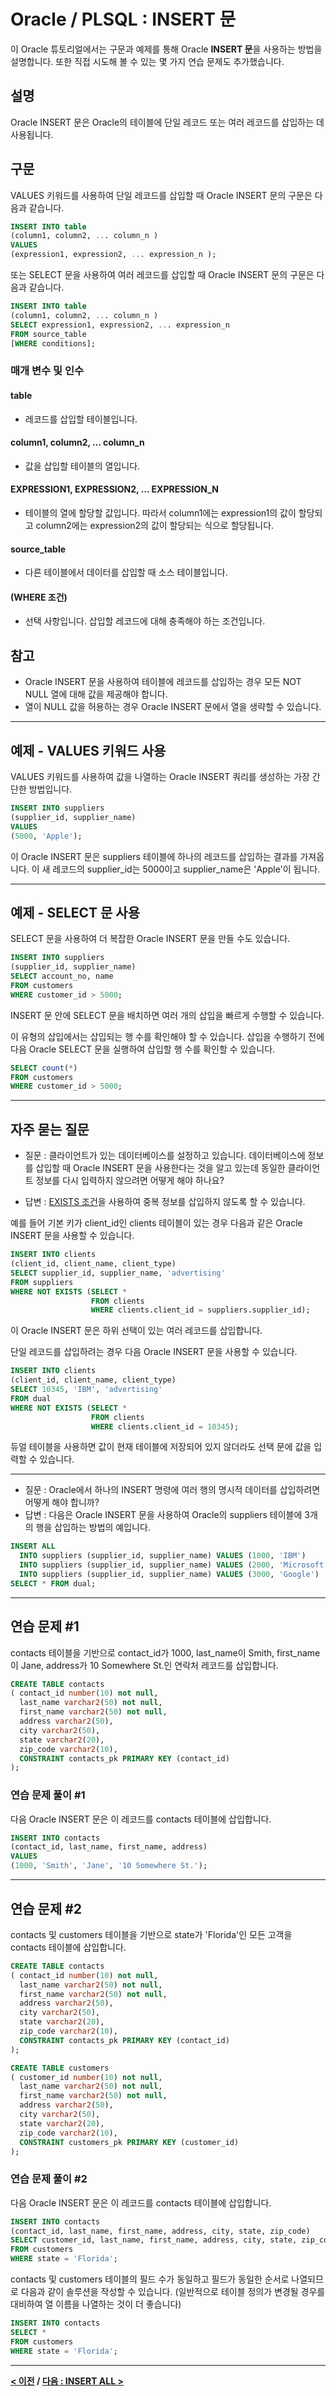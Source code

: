 # Oracle / PLSQL : INSERT 문

이 Oracle 튜토리얼에서는 구문과 예제를 통해 Oracle **INSERT 문**을 사용하는 방법을 설명합니다. 또한 직접 시도해 볼 수 있는 몇 가지 연습 문제도 추가했습니다.

## 설명
Oracle INSERT 문은 Oracle의 테이블에 단일 레코드 또는 여러 레코드를 삽입하는 데 사용됩니다.

## 구문
VALUES 키워드를 사용하여 단일 레코드를 삽입할 때 Oracle INSERT 문의 구문은 다음과 같습니다.
```SQL
INSERT INTO table
(column1, column2, ... column_n )
VALUES
(expression1, expression2, ... expression_n );
```
또는 SELECT 문을 사용하여 여러 레코드를 삽입할 때 Oracle INSERT 문의 구문은 다음과 같습니다.
```SQL
INSERT INTO table
(column1, column2, ... column_n )
SELECT expression1, expression2, ... expression_n
FROM source_table
[WHERE conditions];
```
### 매개 변수 및 인수
#### **table**
- 레코드를 삽입할 테이블입니다.
#### **column1, column2, ... column_n**
- 값을 삽입할 테이블의 열입니다.
#### **EXPRESSION1, EXPRESSION2, ... EXPRESSION_N**
- 테이블의 열에 할당할 값입니다. 따라서 column1에는 expression1의 값이 할당되고 column2에는 expression2의 값이 할당되는 식으로 할당됩니다.
#### **source_table**
- 다른 테이블에서 데이터를 삽입할 때 소스 테이블입니다.
#### **(WHERE 조건)**
- 선택 사항입니다. 삽입할 레코드에 대해 충족해야 하는 조건입니다.

## 참고
- Oracle INSERT 문을 사용하여 테이블에 레코드를 삽입하는 경우 모든 NOT NULL 열에 대해 값을 제공해야 합니다.
- 열이 NULL 값을 허용하는 경우 Oracle INSERT 문에서 열을 생략할 수 있습니다.

---
## 예제 - VALUES 키워드 사용
VALUES 키워드를 사용하여 값을 나열하는 Oracle INSERT 쿼리를 생성하는 가장 간단한 방법입니다.
```SQL
INSERT INTO suppliers
(supplier_id, supplier_name)
VALUES
(5000, 'Apple');
```
이 Oracle INSERT 문은 suppliers 테이블에 하나의 레코드를 삽입하는 결과를 가져옵니다. 이 새 레코드의 supplier_id는 5000이고 supplier_name은 'Apple'이 됩니다.

---
## 예제 - SELECT 문 사용
SELECT 문을 사용하여 더 복잡한 Oracle INSERT 문을 만들 수도 있습니다.
```SQL
INSERT INTO suppliers
(supplier_id, supplier_name)
SELECT account_no, name
FROM customers
WHERE customer_id > 5000;
```
INSERT 문 안에 SELECT 문을 배치하면 여러 개의 삽입을 빠르게 수행할 수 있습니다.

이 유형의 삽입에서는 삽입되는 행 수를 확인해야 할 수 있습니다. 삽입을 수행하기 전에 다음 Oracle SELECT 문을 실행하여 삽입할 행 수를 확인할 수 있습니다.
```SQL
SELECT count(*)
FROM customers
WHERE customer_id > 5000;
```

---
## 자주 묻는 질문
- 질문 : 클라이언트가 있는 데이터베이스를 설정하고 있습니다. 데이터베이스에 정보를 삽입할 때 Oracle INSERT 문을 사용한다는 것을 알고 있는데 동일한 클라이언트 정보를 다시 입력하지 않으려면 어떻게 해야 하나요?

- 답변 : [EXISTS 조건](EXISTS.md)을 사용하여 중복 정보를 삽입하지 않도록 할 수 있습니다.

예를 들어 기본 키가 client_id인 clients 테이블이 있는 경우 다음과 같은 Oracle INSERT 문을 사용할 수 있습니다.
```SQL
INSERT INTO clients
(client_id, client_name, client_type)
SELECT supplier_id, supplier_name, 'advertising'
FROM suppliers
WHERE NOT EXISTS (SELECT *
                  FROM clients
                  WHERE clients.client_id = suppliers.supplier_id);
```
이 Oracle INSERT 문은 하위 선택이 있는 여러 레코드를 삽입합니다.

단일 레코드를 삽입하려는 경우 다음 Oracle INSERT 문을 사용할 수 있습니다.
```SQL
INSERT INTO clients
(client_id, client_name, client_type)
SELECT 10345, 'IBM', 'advertising'
FROM dual
WHERE NOT EXISTS (SELECT *
                  FROM clients
                  WHERE clients.client_id = 10345);
```
듀얼 테이블을 사용하면 값이 현재 테이블에 저장되어 있지 않더라도 선택 문에 값을 입력할 수 있습니다.

---

- 질문 : Oracle에서 하나의 INSERT 명령에 여러 행의 명시적 데이터를 삽입하려면 어떻게 해야 합니까?
- 답변 : 다음은 Oracle INSERT 문을 사용하여 Oracle의 suppliers 테이블에 3개의 행을 삽입하는 방법의 예입니다.
```SQL
INSERT ALL
  INTO suppliers (supplier_id, supplier_name) VALUES (1000, 'IBM')
  INTO suppliers (supplier_id, supplier_name) VALUES (2000, 'Microsoft')
  INTO suppliers (supplier_id, supplier_name) VALUES (3000, 'Google')
SELECT * FROM dual;
```

---
## 연습 문제 #1
contacts 테이블을 기반으로 contact_id가 1000, last_name이 Smith, first_name이 Jane, address가 10 Somewhere St.인 연락처 레코드를 삽입합니다.
```SQL
CREATE TABLE contacts
( contact_id number(10) not null,
  last_name varchar2(50) not null,
  first_name varchar2(50) not null,
  address varchar2(50),
  city varchar2(50),
  state varchar2(20),
  zip_code varchar2(10),
  CONSTRAINT contacts_pk PRIMARY KEY (contact_id)
);
```

### 연습 문제 풀이 #1
다음 Oracle INSERT 문은 이 레코드를 contacts 테이블에 삽입합니다.
```SQL
INSERT INTO contacts
(contact_id, last_name, first_name, address)
VALUES
(1000, 'Smith', 'Jane', '10 Somewhere St.');
```

---
## 연습 문제 #2
contacts 및 customers 테이블을 기반으로 state가 'Florida'인 모든 고객을 contacts 테이블에 삽입합니다.
```SQL
CREATE TABLE contacts
( contact_id number(10) not null,
  last_name varchar2(50) not null,
  first_name varchar2(50) not null,
  address varchar2(50),
  city varchar2(50),
  state varchar2(20),
  zip_code varchar2(10),
  CONSTRAINT contacts_pk PRIMARY KEY (contact_id)
);

CREATE TABLE customers
( customer_id number(10) not null,
  last_name varchar2(50) not null,
  first_name varchar2(50) not null,
  address varchar2(50),
  city varchar2(50),
  state varchar2(20),
  zip_code varchar2(10),
  CONSTRAINT customers_pk PRIMARY KEY (customer_id)
);
```

### 연습 문제 풀이 #2
다음 Oracle INSERT 문은 이 레코드를 contacts 테이블에 삽입합니다.
```SQL
INSERT INTO contacts
(contact_id, last_name, first_name, address, city, state, zip_code)
SELECT customer_id, last_name, first_name, address, city, state, zip_code
FROM customers
WHERE state = 'Florida';
```
contacts 및 customers 테이블의 필드 수가 동일하고 필드가 동일한 순서로 나열되므로 다음과 같이 솔루션을 작성할 수 있습니다. (일반적으로 테이블 정의가 변경될 경우를 대비하여 열 이름을 나열하는 것이 더 좋습니다)
```SQL
INSERT INTO contacts
SELECT *
FROM customers
WHERE state = 'Florida';
```

---
**[< 이전](BETWEEN.md) / [다음 : INSERT ALL >](INSERT_ALL.md)**